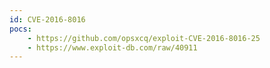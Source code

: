 ```yaml
---
id: CVE-2016-8016
pocs:
    - https://github.com/opsxcq/exploit-CVE-2016-8016-25
    - https://www.exploit-db.com/raw/40911
---
```

